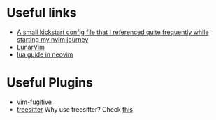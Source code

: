 # Useful links
- [A small kickstart config file that I referenced quite frequently while starting my nvim journey](https://github.com/nvim-lua/kickstart.nvim/blob/master/init.lua)
- [LunarVim](https://github.com/LunarVim/LunarVim)
- [lua guide in neovim](https://github.com/nanotee/nvim-lua-guide)

# Useful Plugins
- [vim-fugitive](https://github.com/tpope/vim-fugitive)
- [treesitter](https://github.com/nvim-treesitter/nvim-treesitter) Why use treesitter? Check [this](https://www.reddit.com/r/neovim/comments/v9e85n/what_do_you_use_treesitter_for_other_than/)

